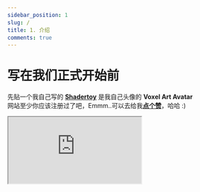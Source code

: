 ```yaml
---
sidebar_position: 1
slug: /
title: 1. 介绍
comments: true
---
```


# 写在我们正式开始前

先贴一个我自己写的 [**Shadertoy**](https://www.shadertoy.com/view/XX3cDr) 是我自己头像的 **Voxel Art Avatar**      
网站至少你应该注册过了吧，Emmm..可以去给我[**点个赞**](https://www.shadertoy.com/view/XX3cDr)，哈哈 :)
<div style={{ width: '100%', height: 0, paddingBottom: '56.25%', position: 'relative' }}>
  <iframe 
    src="https://www.shadertoy.com/embed/XX3cDr?gui=true&t=10&paused=false&muted=false" 
    style={{ position: 'absolute', top: 0, left: 0, width: '100%', height: '100%', border: '1px solid #ccc' }}
    frameBorder="1" 
    allowFullScreen
    title="Shadertoy Frame"
  />
</div>

##### 注：本教程翻译自 [**Nathan Vaughn**](https://inspirnathan.com/about) 博客上的 [**Shadertoy 英文教程**](https://inspirnathan.com/posts/47-shadertoy-tutorial-part-1)，有兴趣的可以去观摩学习英文原版。
 
你好！我的朋友，我最近对着色器以及它们的神奇之处着迷。今天，我将讨论如何使用一个名为 [Shadertoy](https://www.shadertoy.com/) 的出色在线工具创建像素着色器，该工具由两位非常有才华的人 [Inigo Quilez](https://www.iquilezles.org/) 和 [Pol Jeremias](http://www.poljeremias.com/) 创建。

## 什么是着色器（Shader）？
[着色器(Shader)](https://en.wikipedia.org/wiki/Shader)是功能强大的程序，最初用于对 3D 场景中的对象进行着色。如今，着色器有多种用途。着色器程序通常在计算机的图形处理单元 （GPU） 上运行，它们可以在其中并行运行。
:::tip tip

了解着色器在 GPU 上并行运行非常重要。你写的程序将同时为 Shadertoy 中的每个像素独立运行。

:::
[高级着色语言 （HLSL）](https://en.wikipedia.org/wiki/High-Level_Shading_Language) 和 [OpenGL 着色语言 （GLSL）](https://en.wikipedia.org/wiki/OpenGL_Shading_Language) 等着色器语言是用于对 GPU 渲染管道进行编程的最常用语言。这些语言的语法类似于 [C 编程语言](https://en.wikipedia.org/wiki/C_(programming_language))。

当你玩 Minecraft 等游戏时，着色器用于使世界看起来是 3D，因为你从 2D 屏幕（即计算机显示器或手机屏幕）查看世界。着色器还可以通过调整光线与对象的交互方式或对象在屏幕上的渲染方式来彻底改变游戏的外观。此 [YouTube 视频](https://www.youtube.com/watch?v=1BnNAu_L4FA)展示了 10 个着色器，它们可以使 Minecraft 看起来完全不同并展示着色器的美感。


通常我们会看到着色器有两种形式：顶点着色器（vertex shaders）和片段着色器（fragment shaders）。顶点着色器用于创建各种对象的 3D 网格的顶点，例如球体、立方体、大象、3D 游戏的主角等。来自顶点着色器的信息将传递给几何着色器（geometry shaders），然后几何着色器可以在片段着色器之前操作这些顶点或执行额外操作。你通常不会听到太多关于几何着色器的讨论。管道的最后一部分是片段着色器。片段着色器计算像素的最终颜色，并确定是否应向用户显示像素。


<p align="center">![-](./img/img-1.png)</p>
<p align="center">[Learn OpenGL](https://learnopengl.com/Getting-started/Hello-Triangle) 提供的管线渲染阶段</p>


例如，假设我们有一个顶点着色器，它以三角形的形式在屏幕上绘制三个点/顶点。一旦这些顶点传递到片段着色器，就可以自动填充每个顶点之间的像素颜色。GPU 非常了解如何**插值**。假设为顶点着色器中的每个顶点分配了颜色，则 GPU 可以在每个顶点之间插入颜色以填充三角形。

<p align="center">![-](./img/img-2.png)</p>

在 `Unity` 或 `Unreal` 等游戏引擎中，顶点着色器和片段着色器大量用于 3D 游戏。Unity 在着色器之上提供了一个称为 ShaderLab 的抽象，这是一种位于 HLSL 之上的语言，可帮助你更轻松地为游戏编写着色器。此外，Unity 还提供了一个名为 **Shader Graph** 的可视化工具，让你无需编写代码即可构建着色器。如果你在 Google 上搜索“Unity 着色器”，你会发现数百个执行许多不同功能的着色器。你可以创建着色器，使对象发光，使角色变得半透明，甚至创建将着色器应用于游戏整个视图的“图像效果”。可以使用着色器的方式有无数种。


你可能经常听到片段着色器被称为**像素着色器（pixel shaders）**。大多情况下术语“**片段着色器（ragment shader）**”更准确。而在某些应用程序（如 Shadertoy）中，需要将每个像素绘制到屏幕上，因此在该上下文中称它们为像素着色器貌似更有道理。


着色器还负责渲染游戏中的着色和光照，但它们的用途远不止于此。着色器程序可以在 GPU 上运行，那么为什么不利用它提供的并行化呢？你可以创建一个**计算着色器（compute shader）**，在 GPU 而不是 CPU 中运行大量计算。事实上，`Tensorflow.js` 利用 GPU 在浏览器中更快地训练机器学习模型。


## 什么是 Shadertoy？

在接下来的系列文章中，我将讨论 Shadertoy。Shadertoy 是一个帮助用户创建像素着色器并与他人共享的网站，类似于带有 HTML、CSS 和 JavaScript 的 **Codepen**。
:::tip tip

在学习本教程时，请确保你使用的是支持 WebGL 2.0 的现代浏览器，例如 Google Chrome。

:::

Shadertoy 利用 `WebGL API` 使用 GPU 在浏览器中渲染图形。WebGL 允许你在 GLSL 中编写着色器并支持硬件加速。也就是说，你可以利用 GPU 并行处理屏幕上的像素，以加快渲染速度。还记得在使用 `HTML Canvas API` 时必须使用 ctx.getContext（'2d'） 吗？Shadertoy 使用具有 webgl 上下文的画布而不是 2d，因此可以使用 WebGL 以更高的性能将像素绘制到屏幕上。
:::warning warning

尽管 Shadertoy 使用 GPU 来帮助提高渲染性能，但在打开执行大量计算的某人的 Shadertoy 着色器时，你的计算机速度可能会稍慢。请确保你计算机的 GPU 可以处理它，并了解它可能会很快耗尽设备的电池。

:::

现代 3D 游戏引擎（如 Unity 和 Unreal Engine）以及 3D 建模软件（如 Blender）运行速度非常快，因为它们同时使用顶点和片段着色器，并且可以为你执行大量优化。在 Shadertoy 中，你**无权访问顶点着色器**。你必须依靠**光线行进（Ray Marching）** 和 **符号距离场/函数 （SDF）** 等算法来渲染 3D 场景，这在计算上可能很昂贵。


请注意，在 Shadertoy 中编写着色器并不能保证它们可以在其他环境（如 Unity）中工作。你可能必须将 GLSL 代码转换为目标环境支持的语法，例如 HLSL。Shadertoy 还提供了在其他环境中可能不支持的全局变量。不过，不要让它阻止你！完全可以调整 Shadertoy 代码并在游戏或建模软件中使用它们。它只需要一些额外的工作。事实上，**Shadertoy 是在游戏引擎或建模软件中使用着色器之前对其进行试验的好方法**。


Shadertoy 是练习使用 GLSL 创建着色器的好方法，可帮助你更数学地思考。绘制 3D 场景需要大量的矢量运算。这在智力上是刺激性的，是向朋友炫耀你的技能的好方法。如果你浏览 Shadertoy，你会看到大量仅用数学和代码绘制的精美作品！一旦你掌握了 Shadertoy 的窍门，你就会发现它真的非常有趣！

## Shadertoy 简介
Shadertoy 负责设置支持 WebGL 的 HTML 画布，因此你只需担心使用 GLSL 编程语言编写着色器逻辑即可。缺点是，**Shadertoy 不允许你编写顶点着色器，而只允许你编写像素着色器**。它实质上提供了一个环境，用于试验着色器的片段端，因此你可以并行操作画布上的所有像素。

在 Shadertoy 的顶部导航栏上，你可以单击 `New` 以启动新的着色器。

<p align="center">![-](./img/img-3.png)</p>

让我们分析一下我们在屏幕上看到的一切。显然，我们在右侧看到一个用于编写 GLSL 代码的代码编辑器，但让我来介绍一下大多数可用的工具，按照上图中进行的编号。

1. 用于显示着色器代码输出的画布。你的着色器将针对画布中的每个像素并行运行。
2. 左：将时间倒回零。中间：播放/暂停着色器动画。右：自页面加载以来的时间（以秒为单位）。
3. 每秒帧数 （fps） 将让你知道你的计算机处理着色器的能力。通常运行在 60fps 左右或更低。
4. 画布分辨率（宽乘高）。这些值在 “iResolution” 全局变量中提供给你。
5. 左：通过按下、录制并再次按下来录制 html 视频。中间：调整着色器中播放音频的音量。右：按该符号可将画布展开至全屏模式。
6. 单击加号图标以添加其他脚本。缓冲区（A、B、C、D）可以使用 Shadertoy 提供的“通道”进行访问。使用 “Common” 在脚本之间共享代码。当想要编写生成音频的着色器时，请使用 “Sound”。使用 “Cubemap” 生成立方体贴图。 
7. 单击小箭头可查看 Shadertoy 提供的全局变量列表。你可以在着色器代码中使用这些变量。
8. 单击小箭头以编译着色器代码，并在画布中查看输出。你可以使用 Alt+Enter 或 Option+Enter 快速编译代码。你可以单击“Compiled in ...”查看编译后的代码。
9. Shadertoy 提供了四个通道，可以通过全局变量（如 “iChannel0”、“iChannel1 等”）在代码中访问这些通道。如果你单击其中一个通道，你可以以键盘、网络摄像头、音频等形式向着色器添加纹理或交互性。
10. Shadertoy 提供了在代码窗口中调整文本大小的选项。如果单击问号，则可以看到有关用于运行代码的编译器的信息。你还可以查看 Shadertoy 添加了哪些函数或输入。

Shadertoy 提供了一个很好的环境来编写 GLSL 代码，但请记住，它注入了变量、函数和其他实用程序，这可能使其与在其他环境中编写的 GLSL 代码略有不同。Shadertoy 提供这些功能是为了在开发着色器时为你提供方便。例如，变量“iTime”是一个全局变量，用于访问自页面加载以来经过的时间（以秒为单位）。

## 了解着色器代码

```cpp title="首次在 Shadertoy 中启动新着色器时，会发现以下代码："
void mainImage( out vec4 fragColor, in vec2 fragCoord )
{
  // Normalized pixel coordinates (from 0 to 1)
  vec2 uv = fragCoord/iResolution.xy;

  vec3 col = 0.5 + 0.5*cos(iTime+uv.xyx+vec3(0,2,4));

  // Output to screen
  fragColor = vec4(col,1.0);
}
```
可以通过按上图第 8 条中提到的小箭头来运行代码，或者按 Alt+Center 或 Option+Enter 作为键盘快捷键。

如果你以前从未使用过着色器，那也没关系！我将尽我所能解释你在 Shadertoy 中编写着色器时使用的 GLSL 语法。你马上就会注意到，这是一种静态类型的语言，如 C、C++、Java 和 C#。GLSL 也使用类型的概念。其中一些类型包括：bool （布尔值）、int （整数）、float （十进制） 和 vec （向量）。GLSL 还要求在每行的末尾放置分号。否则，编译器将引发错误。

在上面的代码片段中，我们定义了一个 mainImage 函数，该函数必须存在于 Shadertoy 着色器中。它不返回任何内容，因此返回类型为 void。它接受两个参数：fragColor 和 fragCoord。

你可能会对`in` 和 `out` 关键字迷惑。对于 Shadertoy，你通常只需在 mainImage 函数中考虑这些关键字。还记得我说过着色器允许我们为 GPU 渲染管道编写程序吗？将 in 和 out 视为输入和输出。Shadertoy 为我们提供了一个输入，我们将写入一个颜色作为输出。

在继续之前，让我们将代码更改为更简单的代码：
```cpp title="glsl"
void mainImage( out vec4 fragColor, in vec2 fragCoord )
{
  // Normalized pixel coordinates (from 0 to 1)
  vec2 uv = fragCoord/iResolution.xy;

  vec3 col = vec3(0., 0., 1.); // RGB values

  // Output to screen
  fragColor = vec4(col,1.0);
}
```

当我们运行着色器程序时，我们应该最终得到一个完全蓝色的画布。着色器程序对画布上的每个像素**同时（IN PARALLEL）** 运行。请记住这一点非常重要。您必须考虑如何编写代码，以便根据像素坐标更改像素的颜色。事实证明，我们只需像素坐标就可以创作出令人惊叹的艺术品！

<p align="center">![-](./img/img-4.png)</p>

在着色器中，我们使用介于 0 和 1 之间的范围指定 RGB（红色、绿色、蓝色）值。如果颜色值介于 0 和 255 之间，则可以通过除以 255 来规范化它们。

我们已经了解了如何更改画布的颜色，但是我们的着色器程序内部发生了什么？mainImage 函数中的第一行声明一个名为 uv 的变量，该变量的类型为 vec2。如果你还记得你在学校里的向量算术，这意味着我们有一个带有 “x” 分量和 “y” 分量的向量。类型为 vec3 的变量将具有额外的 “z” 分量。

您可能在学校里学过 3D 坐标系。它允许我们在纸或其他一些平面上绘制 3D 坐标。显然，在 2D 表面上可视化 3D 有点困难，因此古代杰出的数学家创建了一个 3D 坐标系来帮助我们可视化 3D 空间中的点。

但是，您应该将着色器代码中的向量视为可以容纳 1 到 4 个值的“数组”。有时，矢量可以保存有关 3D 空间中 XYZ 坐标的信息，也可以包含有关 RGB 值的信息。因此，以下内容在着色器程序中是等效的：

```
color.r = color.x
color.g = color.y
color.b = color.z
color.a = color.w
```

是的，可以有类型为 vec4 的变量，字母 w 或 a 用于表示第四个值。a 代表“alpha”，因为颜色可以具有 alpha 通道以及正常的 RGB 值。我猜他们选择 w 是因为它在字母表中的 x 之前，而且他们已经到达了最后一个字母🤷。

**uv 变量**实际上并不代表任何事物的首字母缩略词。它指的是 UV 映射主题，通常用于在 3D 对象上映射纹理片段（例如图像）。与 Shadertoy 不同，UV 映射的概念更适用于允许您访问顶点着色器的环境，但您仍然可以在 Shadertoy 中利用纹理数据。

**fragCoord 变量**表示画布的 XY 坐标。左下角从 （0， 0） 开始，右上角是 （iResolution.x， iResolution.y）。通过将 fragCoord 除以 iResolution.xy，我们能够标准化 0 和 1 之间的像素坐标。

请注意，我们可以很容易地在两个相同类型的变量之间执行算术运算，即使它们是向量。这与对单个组件执行操作相同：

```cpp
uv = fragCoord/iResolution.xy

// The above is the same as:
uv.x = fragCoord.x/iResolution.x
uv.y = fragCoord.y/iResolution.y
```

当我们使用 iResolution.xy ，.xy 部分仅指矢量的 XY 分量。这样，即使 iResolution 恰好是 vec3 类型，我们也只剥离我们关心的向量的分量。

根据这篇 [**Stack Overflow 博文**](https://stackoverflow.com/questions/27888323/what-does-iresolution-mean-in-a-shader)，z 分量表示像素纵横比，通常为 1.0。值为 1 表示您的显示器具有方形像素。您通常不会看到人们那么频繁地使用 iResolution 的 z 分量（如果有的话）。

我们也可以在定义 vector 时使用简单的方式。下面的代码片段将整个画布的颜色设置为黑色。
```cpp
void mainImage( out vec4 fragColor, in vec2 fragCoord )
{
  // Normalized pixel coordinates (from 0 to 1)
  vec2 uv = fragCoord/iResolution.xy;

  vec3 col = vec3(0); // Same as vec3(0, 0, 0)

  // Output to screen
  fragColor = vec4(col,1.0);
}
```
<p align="center">![-](./img/img-5.png)</p>
当我们定义一个向量时，着色器代码足够智能，如果只指定一个值，则可以在向量的所有值上应用相同的值。因此 vec3（0） 扩展为 vec3（0,0,0）。

:::tip tip

如果您尝试使用小于零的值作为输出片段颜色，它将被限制为零。同样，任何大于 1 的值都将被限制为 1。这仅适用于最终片段颜色中的颜色值。

:::

请务必记住，在 Shadertoy 和大多数着色器环境中进行调试通常主要是可视化的。**你没有像 console.log 这样的东西来拯救你。您必须使用颜色来帮助您调试。**

让我们尝试使用以下代码在屏幕上可视化像素坐标：

```cpp
void mainImage( out vec4 fragColor, in vec2 fragCoord )
{
  // Normalized pixel coordinates (from 0 to 1)
  vec2 uv = fragCoord/iResolution.xy;

  vec3 col = vec3(uv, 0); // This is the same as vec3(uv.x, uv.y, 0)

  // Output to screen
  fragColor = vec4(col,1.0);
}
```

我们最终应该得到一张混合了黑色、红色、绿色和黄色的画布。
<p align="center">![-](./img/img-6.png)</p>

这看起来很漂亮，但它对我们有什么帮助呢？uv 变量表示 x 轴和 y 轴上介于 0 和 1 之间的标准化画布坐标。画布的左下角有坐标 (0, 0)。画布的右上角为坐标 (1, 1)。

在 col 变量中，我们将其设置为等于 (uv.x, uv.y, 0)，这意味着画布中不应出现任何蓝色。当 uv.x 和 uv.y 等于 0 时，我们得到黑色。当它们都等于 1 时，我们就会得到黄色，因为在计算机图形学中，黄色是红色和绿色值的组合。画布的左上角是 (0, 1)，这意味着 col 变量等于 (0, 1, 0)，即绿色。右下角的坐标为 (1, 0)，这意味着 col 等于 (1, 0, 0)，即红色。

## 结论

唷！在本文中，我介绍了许多有关着色器和 Shadertoy 的信息。我希望你还和我在一起！当我第一次学习着色器时，就像进入了一个全新的编程领域。这与我习惯的完全不同，但它令人兴奋且具有挑战性！在接下来的系列文章中，我将讨论如何在画布上创建形状并制作动画！